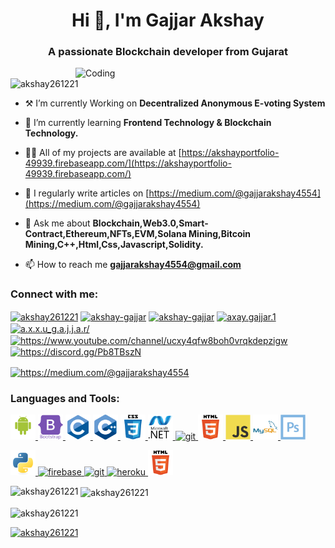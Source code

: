 

<h1 align="center">Hi 👋, I'm Gajjar Akshay</h1>
<h3 align="center">A passionate Blockchain developer from Gujarat</h3>
<img align="right" alt="Coding" width="400" src="https://cdn.dribbble.com/users/1162077/screenshots/3848914/programmer.gif">

<p align="left"> <img src="https://komarev.com/ghpvc/?username=akshay261221&label=Profile%20views&color=0e75b6&style=flat" alt="akshay261221" /> </p>

- ⚒️ I’m currently Working on **Decentralized Anonymous E-voting System**

- 🌱 I’m currently learning **Frontend Technology & Blockchain Technology.**

- 👨‍💻 All of my projects are available at [https://akshayportfolio-49939.firebaseapp.com/](https://akshayportfolio-49939.firebaseapp.com/)

- 📝 I regularly write articles on [https://medium.com/@gajjarakshay4554](https://medium.com/@gajjarakshay4554)

- 💬 Ask me about **Blockchain,Web3.0,Smart-Contract,Ethereum,NFTs,EVM,Solana Mining,Bitcoin Mining,C++,Html,Css,Javascript,Solidity.**

- 📫 How to reach me **gajjarakshay4554@gmail.com**

<h3 align="left">Connect with me:</h3>
<p align="left">
<a href="https://twitter.com/akshay261221" target="blank"><img align="center" src="https://raw.githubusercontent.com/rahuldkjain/github-profile-readme-generator/master/src/images/icons/Social/twitter.svg" alt="akshay261221" height="30" width="40" /></a>
<a href="https://www.linkedin.com/in/akshay-gajjar-0b279a212/" target="_blank"><img align="center" src="https://raw.githubusercontent.com/rahuldkjain/github-profile-readme-generator/master/src/images/icons/Social/linked-in-alt.svg" alt="akshay-gajjar" height="30" width="40" /></a>
<a href="https://stackoverflow.com/users/akshay-gajjar" target="blank"><img align="center" src="https://raw.githubusercontent.com/rahuldkjain/github-profile-readme-generator/master/src/images/icons/Social/stack-overflow.svg" alt="akshay-gajjar" height="30" width="40" /></a>
<a href="https://fb.com/axay.gajjar.1" target="blank"><img align="center" src="https://raw.githubusercontent.com/rahuldkjain/github-profile-readme-generator/master/src/images/icons/Social/facebook.svg" alt="axay.gajjar.1" height="30" width="40" /></a>
<a href="https://instagram.com/a.x.x.u_g.a.j.j.a.r/" target="blank"><img align="center" src="https://raw.githubusercontent.com/rahuldkjain/github-profile-readme-generator/master/src/images/icons/Social/instagram.svg" alt="a.x.x.u_g.a.j.j.a.r/" height="30" width="40" /></a>
<a href="https://youtube.com/channel/UCJSqZ0vPQVKaI9v7wlt1qlQ" target="blank"><img align="center" src="https://raw.githubusercontent.com/rahuldkjain/github-profile-readme-generator/master/src/images/icons/Social/youtube.svg" alt="https://www.youtube.com/channel/ucxy4qfw8boh0vrqkdepzigw" height="30" width="40" /></a>
<a href="https://discord.gg/https://discord.gg/Pb8TBszN" target="blank"><img align="center" src="https://raw.githubusercontent.com/rahuldkjain/github-profile-readme-generator/master/src/images/icons/Social/discord.svg" alt="https://discord.gg/Pb8TBszN" height="30" width="40" /></a>
</p>
<a href="https://medium.com/https://medium.com/@gajjarakshay4554" target="blank"><img align="center" src="https://raw.githubusercontent.com/rahuldkjain/github-profile-readme-generator/master/src/images/icons/Social/medium.svg" alt="https://medium.com/@gajjarakshay4554" height="30" width="40" /></a>

<h3 align="left">Languages and Tools:</h3>
<p align="left"> <a href="https://developer.android.com" target="_blank" rel="noreferrer"> <img src="https://raw.githubusercontent.com/devicons/devicon/master/icons/android/android-original-wordmark.svg" alt="android" width="40" height="40"/> </a> <a href="https://getbootstrap.com" target="_blank" rel="noreferrer"> <img src="https://raw.githubusercontent.com/devicons/devicon/master/icons/bootstrap/bootstrap-plain-wordmark.svg" alt="bootstrap" width="40" height="40"/> </a> <a href="https://www.cprogramming.com/" target="_blank" rel="noreferrer"> <img src="https://raw.githubusercontent.com/devicons/devicon/master/icons/c/c-original.svg" alt="c" width="40" height="40"/> </a> <a href="https://www.w3schools.com/cpp/" target="_blank" rel="noreferrer"> <img src="https://raw.githubusercontent.com/devicons/devicon/master/icons/cplusplus/cplusplus-original.svg" alt="cplusplus" width="40" height="40"/> </a> <a href="https://www.w3schools.com/css/" target="_blank" rel="noreferrer"> <img src="https://raw.githubusercontent.com/devicons/devicon/master/icons/css3/css3-original-wordmark.svg" alt="css3" width="40" height="40"/> </a> <a href="https://dotnet.microsoft.com/" target="_blank" rel="noreferrer"> <img src="https://raw.githubusercontent.com/devicons/devicon/master/icons/dot-net/dot-net-original-wordmark.svg" alt="dotnet" width="40" height="40"/> </a> <a href="https://git-scm.com/" target="_blank" rel="noreferrer"> <img src="https://www.vectorlogo.zone/logos/git-scm/git-scm-icon.svg" alt="git" width="40" height="40"/> </a> <a href="https://www.w3.org/html/" target="_blank" rel="noreferrer"> <img src="https://raw.githubusercontent.com/devicons/devicon/master/icons/html5/html5-original-wordmark.svg" alt="html5" width="40" height="40"/> </a> <a href="https://developer.mozilla.org/en-US/docs/Web/JavaScript" target="_blank" rel="noreferrer"> <img src="https://raw.githubusercontent.com/devicons/devicon/master/icons/javascript/javascript-original.svg" alt="javascript" width="40" height="40"/> </a> <a href="https://www.mysql.com/" target="_blank" rel="noreferrer"> <img src="https://raw.githubusercontent.com/devicons/devicon/master/icons/mysql/mysql-original-wordmark.svg" alt="mysql" width="40" height="40"/> </a> <a href="https://www.photoshop.com/en" target="_blank" rel="noreferrer"> <img src="https://raw.githubusercontent.com/devicons/devicon/master/icons/photoshop/photoshop-line.svg" alt="photoshop" width="40" height="40"/> </a> </p>
<a href="https://www.python.org" target="_blank" rel="noreferrer"> <img src="https://raw.githubusercontent.com/devicons/devicon/master/icons/python/python-original.svg" alt="python" width="40" height="40"/> </a> 
<a href="https://firebase.google.com/" target="_blank" rel="noreferrer"> <img src="https://www.vectorlogo.zone/logos/firebase/firebase-icon.svg" alt="firebase" width="40" height="40"/> </a> <a href="https://git-scm.com/" target="_blank" rel="noreferrer"> <img src="https://www.vectorlogo.zone/logos/git-scm/git-scm-icon.svg" alt="git" width="40" height="40"/> </a>
<a href="https://heroku.com" target="_blank" rel="noreferrer"> <img src="https://www.vectorlogo.zone/logos/heroku/heroku-icon.svg" alt="heroku" width="40" height="40"/> </a> <a href="https://www.w3.org/html/" target="_blank" rel="noreferrer"> <img src="https://raw.githubusercontent.com/devicons/devicon/master/icons/html5/html5-original-wordmark.svg" alt="html5" width="40" height="40"/> </a>


<p><img align="left" src="https://github-readme-stats.vercel.app/api/top-langs?username=akshay261221&show_icons=true&locale=en&layout=compact" alt="akshay261221" /></p>
<p>&nbsp;<img align="center" src="https://github-readme-stats.vercel.app/api?username=akshay261221&show_icons=true&locale=en" alt="akshay261221" /></p>
<p><img align="center" src="https://github-readme-streak-stats.herokuapp.com/?user=akshay261221&" alt="akshay261221" /></p>
<p align="left"> <a href="https://github.com/ryo-ma/github-profile-trophy"><img src="https://github-profile-trophy.vercel.app/?username=akshay261221" alt="akshay261221" /></a> </p>
<p align="left"> <a href="https://twitter.com/" target="blank"><img src="https://img.shields.io/twitter/follow/?logo=twitter&style=for-the-badge" alt="" /></a> </p>
